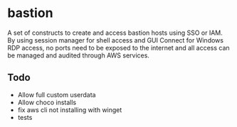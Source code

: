 # bastion

A set of constructs to create and access bastion hosts using SSO or IAM. By using session manager for shell access and GUI Connect for Windows RDP access, no ports need to be exposed to the internet and all access can be managed and audited through AWS services.

## Todo

- Allow full custom userdata
- Allow choco installs
- fix aws cli not installing with winget
- tests